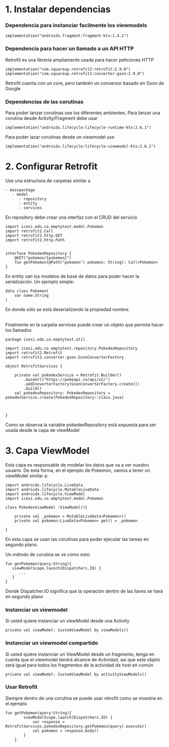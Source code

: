 
# 1. Instalar dependencias

### Dependencia para instanciar facilmente los viewmodels
```
implementation("androidx.fragment:fragment-ktx:1.4.1")
```
### Dependencia para hacer un llamado a un API HTTP
Retrofit es una librería ampliamente usada para hacer peticiones HTTP
```
implementation("com.squareup.retrofit2:retrofit:2.9.0")  
implementation("com.squareup.retrofit2:converter-gson:2.9.0")
```
Retrofit cuenta con un core, pero también un conversor basado en Gson de Google

### Dependencias de las corutinas
Para poder lanzar corutinas use los diferentes ambientes. Para lanzar una corutina desde Activity/Fragment debe usar
```
implementation("androidx.lifecycle:lifecycle-runtime-ktx:2.6.1")
```

Para poder lazar corutinas desde un viewmodel use
```
implementation("androidx.lifecycle:lifecycle-viewmodel-ktx:2.6.1")
```




# 2. Configurar Retrofit
Use una estructura de carpetas similar a 
```
- mainpackage
   - model
      - repository
      - entity
      - services
```
En repository debe crear una interfaz con el CRUD del servicio
```
import icesi.edu.co.emptytest.model.Pokemon
import retrofit2.Call
import retrofit2.http.GET
import retrofit2.http.Path


interface PokedexRepository {
    @GET("pokemon/{pokemon}")
    fun getPokemon(@Path("pokemon") pokemon: String): Call<Pokemon>
}
```
En entity van los modelos de base de datos para poder hacer la serialización. Un ejemplo simple:
```
data class Pokemon(
    var name:String
)
```
En donde sólo se está deserializando la propiedad nombre.</br> </br>

Finalmente en la carpeta services puede crear un objeto que permita hacer los llamados
```
package icesi.edu.co.emptytest.util

import icesi.edu.co.emptytest.repository.PokedexRepository
import retrofit2.Retrofit
import retrofit2.converter.gson.GsonConverterFactory

object RetrofitServices {

    private val pokedexService = Retrofit.Builder()
        .baseUrl("https://pokeapi.co/api/v2/")
        .addConverterFactory(GsonConverterFactory.create())
        .build()
    val pokedexRepository: PokedexRepository = pokedexService.create(PokedexRepository::class.java)



}
```
Como se observa la variable pokedexRepository está expuesta para ser usada desde la capa de viewModel


# 3. Capa ViewModel
Esta capa es responsable de modelar los datos que va a ver nuestro usuario.
De esta forma, en el ejemplo de Pokemon, vamos a tener un viewModel similar a:
```
import androidx.lifecycle.LiveData
import androidx.lifecycle.MutableLiveData
import androidx.lifecycle.ViewModel
import icesi.edu.co.emptytest.model.Pokemon

class PokedexViewModel :ViewModel(){

    private val _pokemon = MutableLiveData<Pokemon>()
    private val pokemon:LiveData<Pokemon> get() = _pokemon

}
```
En esta capa se usan las corutinas para poder ejecutar las tareas en segundo plano.

Un método de corutina se ve como esto:
```
fun getPokemon(query:String){
   viewModelScope.launch(Dispatchers.IO) {
      ...
   }
}
```
Donde Dispatcher.IO significa que la operación dentro de las llaves se hará en segundo plano


### Instanciar un viewmodel
Si usted quiere instanciar un viewModel desde una Activity
```
private val viewModel: CustomViewModel by viewModels()
```

### Instanciar un viewmodel compartido
Si usted quiere instanciar un ViewModel desde un fragmento, tenga en cuenta que el viewmodel tendrá alcance de Actividad, así que este objeto será igual para todos los fragmentos de la actividad de host en común
```
private val viewModel: CustomViewModel by activityViewModels()
```


### Usar Retrofit
Siempre dentro de una corutina se puede usar retrofit como se muestra en el ejemplo
```
fun getPokemon(query:String){
        viewModelScope.launch(Dispatchers.IO) {
            var response = RetrofitServices.pokedexRepository.getPokemon(query).execute()
            val pokemon = response.body()
        }
    }
```




